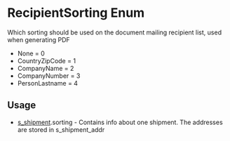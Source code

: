 <properties generated="1" SortOrder="990" />

# RecipientSorting Enum

Which sorting should be used on the document mailing recipient list, used when generating PDF

* None = 0
* CountryZipCode = 1
* CompanyName = 2
* CompanyNumber = 3
* PersonLastname = 4

## Usage
* [s_shipment](s_shipment.md).sorting - Contains info about one shipment. The addresses are stored in s_shipment_addr

